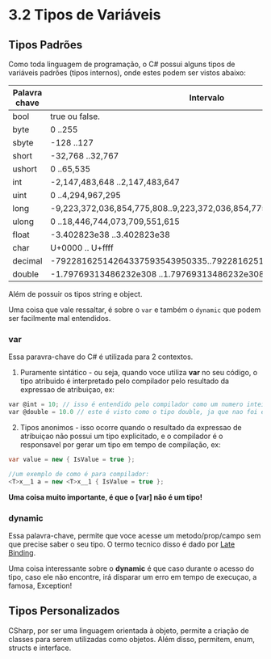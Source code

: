 # 3.2 Tipos de Variáveis

## Tipos Padrões
Como toda linguagem de programação, o C# possui alguns tipos de variáveis padrões (tipos internos), onde estes podem ser vistos abaixo:


Palavra chave | Intervalo
------------- | -------------
bool		  | true ou false.
byte          | 0 ..255
sbyte         | -128 ..127
short         | -32,768 ..32,767
ushort        | 0 ..65,535
int           | -2,147,483,648 ..2,147,483,647
uint          | 	0 ..4,294,967,295
long          | -9,223,372,036,854,775,808..9,223,372,036,854,775,807
ulong         | 0 ..18,446,744,073,709,551,615
float         | -3.402823e38 ..3.402823e38
char		  | 	U+0000 .. U+ffff
decimal       | -79228162514264337593543950335..79228162514264337593543950335
double        | -1.79769313486232e308 ..1.79769313486232e308

Além de possuir os tipos string e object.

Uma coisa que vale ressaltar, é sobre o ``var`` e também o ``dynamic`` que podem ser facilmente mal entendidos.

### var
Essa paravra-chave do C# é utilizada para 2 contextos.
1. Puramente sintático - ou seja, quando voce utiliza **var** no seu código, o tipo atribuido é interpretado pelo compilador pelo resultado da expressao de atribuiçao, ex:
```csharp
var @int = 10; // isso é entendido pelo compilador como um numero inteiro (int)
var @double = 10.0 // este é visto como o tipo double, ja que nao foi explicitado o tipo flutuante (D, d, m, M, f, F) repectivamente double, decimal e float
```

2. Tipos anonimos - isso ocorre quando o resultado da expressao de atribuiçao não possui um tipo explicitado, e o compilador é o responsavel por gerar um tipo em tempo de compilação, ex:
```csharp
var value = new { IsValue = true };

//um exemplo de como é para compilador:
<T>x__1 a = new <T>x__1 { IsValue = true };
```

**Uma coisa muito importante, é que o [var] não é um tipo!**

### dynamic
Essa palavra-chave, permite que voce acesse um metodo/prop/campo sem que precise saber o seu tipo.
O termo tecnico disso é dado por [Late Binding](https://en.wikipedia.org/wiki/Late_binding#Late_binding_in_.NET).

Uma coisa interessante sobre o **dynamic** é que caso durante o acesso do tipo, caso ele não encontre, irá disparar um erro em tempo de execuçao, a famosa, Exception!

## Tipos Personalizados
CSharp, por ser uma linguagem orientada à objeto, permite a criação de classes para serem utilizadas como objetos. Além disso, permitem, enum, structs e interface.

